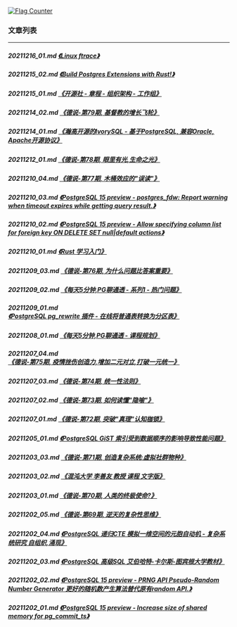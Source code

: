 <a rel="nofollow" href="http://info.flagcounter.com/h9V1"  ><img src="http://s03.flagcounter.com/count/h9V1/bg_FFFFFF/txt_000000/border_CCCCCC/columns_2/maxflags_12/viewers_0/labels_0/pageviews_0/flags_0/"  alt="Flag Counter"  border="0"  ></a>  
  
### 文章列表  
----  
##### 20211216_01.md   [《Linux ftrace》](20211216_01.md)  
##### 20211215_02.md   [《Build Postgres Extensions with Rust!》](20211215_02.md)  
##### 20211215_01.md   [《开源社 - 章程 - 组织架构 - 工作组》](20211215_01.md)  
##### 20211214_02.md   [《德说-第79期, 基督教的增长飞轮》](20211214_02.md)  
##### 20211214_01.md   [《瀚高开源的IvorySQL - 基于PostgreSQL, 兼容Oracle, Apache开源协议》](20211214_01.md)  
##### 20211212_01.md   [《德说-第78期, 眼里有光,生命之光》](20211212_01.md)  
##### 20211210_04.md   [《德说-第77期, 木桶效应的"误读"》](20211210_04.md)  
##### 20211210_03.md   [《PostgreSQL 15 preview - postgres_fdw: Report warning when timeout expires while getting query result.》](20211210_03.md)  
##### 20211210_02.md   [《PostgreSQL 15 preview - Allow specifying column list for foreign key ON DELETE SET null|default actions》](20211210_02.md)  
##### 20211210_01.md   [《Rust 学习入门》](20211210_01.md)  
##### 20211209_03.md   [《德说-第76期, 为什么问题比答案重要》](20211209_03.md)  
##### 20211209_02.md   [《每天5分钟,PG聊通透 - 系列1 - 热门问题》](20211209_02.md)  
##### 20211209_01.md   [《PostgreSQL pg_rewrite 插件 - 在线将普通表转换为分区表》](20211209_01.md)  
##### 20211208_01.md   [《每天5分钟,PG聊通透 - 课程规划》](20211208_01.md)  
##### 20211207_04.md   [《德说-第75期, 疫情挫伤创造力,增加二元对立,打破一元统一》](20211207_04.md)  
##### 20211207_03.md   [《德说-第74期, 统一性法则》](20211207_03.md)  
##### 20211207_02.md   [《德说-第73期, 如何读懂"隐喻"》](20211207_02.md)  
##### 20211207_01.md   [《德说-第72期, 突破"真理"认知枷锁》](20211207_01.md)  
##### 20211205_01.md   [《PostgreSQL GiST 索引受到数据顺序的影响导致性能问题》](20211205_01.md)  
##### 20211203_03.md   [《德说-第71期, 创造复杂系统:虚拟社群物种》](20211203_03.md)  
##### 20211203_02.md   [《混沌大学 李善友 教授 课程 文字版》](20211203_02.md)  
##### 20211203_01.md   [《德说-第70期, 人类的终极使命?》](20211203_01.md)  
##### 20211202_05.md   [《德说-第69期, 逆天的复杂性思维》](20211202_05.md)  
##### 20211202_04.md   [《PostgreSQL 递归CTE 模拟一维空间的元胞自动机 - 复杂系统研究 自组织,涌现》](20211202_04.md)  
##### 20211202_03.md   [《PostgreSQL 高级SQL 艾伯哈特-卡尔斯-图宾根大学教材》](20211202_03.md)  
##### 20211202_02.md   [《PostgreSQL 15 preview - PRNG API Pseudo-Random Number Generator 更好的随机数产生算法替代原有random API.》](20211202_02.md)  
##### 20211202_01.md   [《PostgreSQL 15 preview - Increase size of shared memory for pg_commit_ts》](20211202_01.md)  
